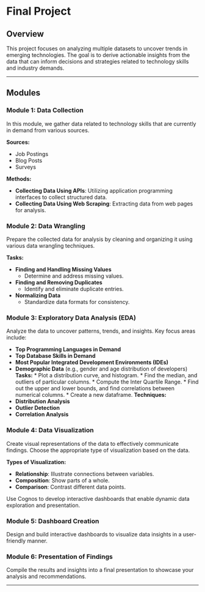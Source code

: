 # Final Project

## Overview

This project focuses on analyzing multiple datasets to uncover trends in emerging technologies. The goal is to derive actionable insights from the data that can inform decisions and strategies related to technology skills and industry demands.

---

## Modules

### Module 1: Data Collection

In this module, we gather data related to technology skills that are currently in demand from various sources.

**Sources:**
- Job Postings
- Blog Posts
- Surveys

**Methods:**
- **Collecting Data Using APIs**: Utilizing application programming interfaces to collect structured data.
- **Collecting Data Using Web Scraping**: Extracting data from web pages for analysis.

### Module 2: Data Wrangling

Prepare the collected data for analysis by cleaning and organizing it using various data wrangling techniques.

**Tasks:**
- **Finding and Handling Missing Values**
  - Determine and address missing values.
- **Finding and Removing Duplicates**
  - Identify and eliminate duplicate entries.
- **Normalizing Data**
  - Standardize data formats for consistency.

### Module 3: Exploratory Data Analysis (EDA)

Analyze the data to uncover patterns, trends, and insights. Key focus areas include:

- **Top Programming Languages in Demand**
- **Top Database Skills in Demand**
- **Most Popular Integrated Development Environments (IDEs)**
- **Demographic Data** (e.g., gender and age distribution of developers)
      **Tasks:**
          * Plot a distribution curve, and histogram.
          * Find the median, and outliers of particular columns.
          * Compute the Inter Quartile Range.
          * Find out the upper and lower bounds, and find correlations between numerical columns.
          * Create a new dataframe.
**Techniques:**
- **Distribution Analysis**
- **Outlier Detection**
- **Correlation Analysis**

### Module 4: Data Visualization

Create visual representations of the data to effectively communicate findings. Choose the appropriate type of visualization based on the data.

**Types of Visualization:**
- **Relationship**: Illustrate connections between variables.
- **Composition**: Show parts of a whole.
- **Comparison**: Contrast different data points.

Use Cognos to develop interactive dashboards that enable dynamic data exploration and presentation.

### Module 5: Dashboard Creation

Design and build interactive dashboards to visualize data insights in a user-friendly manner.

### Module 6: Presentation of Findings

Compile the results and insights into a final presentation to showcase your analysis and recommendations.

---


